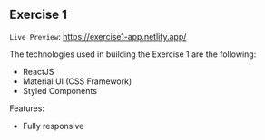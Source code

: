 ## Exercise 1

`Live Preview`: https://exercise1-app.netlify.app/

The technologies used in building the Exercise 1 are the following:
- ReactJS
- Material UI (CSS Framework)
- Styled Components

Features:
- Fully responsive
